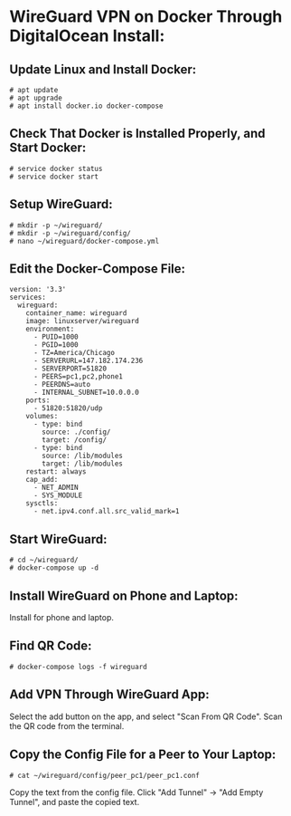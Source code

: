 # WireGuard VPN on Docker Through DigitalOcean Install:
## Update Linux and Install Docker:
~~~
# apt update
# apt upgrade
# apt install docker.io docker-compose
~~~
## Check That Docker is Installed Properly, and Start Docker:
~~~
# service docker status
# service docker start
~~~
## Setup WireGuard:
~~~
# mkdir -p ~/wireguard/
# mkdir -p ~/wireguard/config/
# nano ~/wireguard/docker-compose.yml
~~~
## Edit the Docker-Compose File:
~~~
version: '3.3'
services:
  wireguard:
    container_name: wireguard
    image: linuxserver/wireguard
    environment:
      - PUID=1000
      - PGID=1000
      - TZ=America/Chicago
      - SERVERURL=147.182.174.236
      - SERVERPORT=51820
      - PEERS=pc1,pc2,phone1
      - PEERDNS=auto
      - INTERNAL_SUBNET=10.0.0.0
    ports:
      - 51820:51820/udp
    volumes:
      - type: bind
        source: ./config/
        target: /config/
      - type: bind
        source: /lib/modules
        target: /lib/modules
    restart: always
    cap_add:
      - NET_ADMIN
      - SYS_MODULE
    sysctls:
      - net.ipv4.conf.all.src_valid_mark=1
~~~
## Start WireGuard:
~~~
# cd ~/wireguard/
# docker-compose up -d
~~~
## Install WireGuard on Phone and Laptop:
Install for phone and laptop.
## Find QR Code:
~~~
# docker-compose logs -f wireguard
~~~
## Add VPN Through WireGuard App:
Select the add button on the app, and select "Scan From QR Code". Scan the QR code from the terminal.
## Copy the Config File for a Peer to Your Laptop:
~~~
# cat ~/wireguard/config/peer_pc1/peer_pc1.conf
~~~
Copy the text from the config file.
Click "Add Tunnel" -> "Add Empty Tunnel", and paste the copied text.
